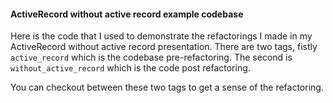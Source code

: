 #### ActiveRecord without active record example codebase

Here is the code that I used to demonstrate the refactorings I made in my
ActiveRecord without active record presentation. There are two tags, fistly
`active_record` which is the codebase pre-refactoring. The second is
`without_active_record` which is the code post refactoring.

You can checkout between these two tags to get a sense of the refactoring.
